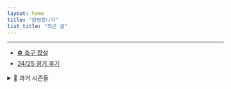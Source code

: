```yaml
---
layout: home
title: "환영합니다"
list_title: "최근 글"
---
```


---
- [⚽️ 축구 잡설](#)
- [24/25 경기 후기](#)

<details>
<summary>📂 과거 시즌들</summary>

- [23/24 경기 후기](#)
- [고대 경기들 후기](#)

</details>

